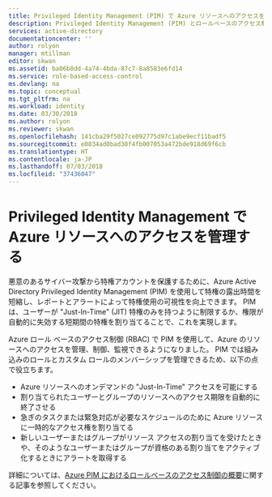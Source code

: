 ```yaml
---
title: Privileged Identity Management (PIM) で Azure リソースへのアクセスを管理する
description: Privileged Identity Management (PIM) とロールベースのアクセス制御 (RBAC) を使用して Azure リソースへのアクセスを管理する方法について説明します。
services: active-directory
documentationcenter: ''
author: rolyon
manager: mtillman
editor: skwan
ms.assetid: ba06b8dd-4a74-4bda-87c7-8a8583e6fd14
ms.service: role-based-access-control
ms.devlang: na
ms.topic: conceptual
ms.tgt_pltfrm: na
ms.workload: identity
ms.date: 03/30/2018
ms.author: rolyon
ms.reviewer: skwan
ms.openlocfilehash: 141cba29f5027ce092775d97c1abe9ecf11badf5
ms.sourcegitcommit: e0834ad0bad38f4fb007053a472bde918d69f6cb
ms.translationtype: HT
ms.contentlocale: ja-JP
ms.lasthandoff: 07/03/2018
ms.locfileid: "37436047"
---
```

# <a name="manage-access-to-azure-resources-with-privileged-identity-management"></a>Privileged Identity Management で Azure リソースへのアクセスを管理する

悪意のあるサイバー攻撃から特権アカウントを保護するために、Azure Active Directory Privileged Identity Management (PIM) を使用して特権の露出時間を短縮し、レポートとアラートによって特権使用の可視性を向上できます。 PIM は、ユーザーが "Just-In-Time" (JIT) 特権のみを持つように制限するか、権限が自動的に失効する短期間の特権を割り当てることで、これを実現します。 

Azure ロール ベースのアクセス制御 (RBAC) で PIM を使用して、Azure のリソースへのアクセスを管理、制御、監視できるようになりました。 PIM では組み込みのロールとカスタム ロールのメンバーシップを管理できるため、以下の点で役立ちます。 

- Azure リソースへのオンデマンドの "Just-In-Time" アクセスを可能にする
- 割り当てられたユーザーとグループのリソースへのアクセス期限を自動的に終了させる
- 急ぎのタスクまたは緊急対応が必要なスケジュールのために Azure リソースに一時的なアクセス権を割り当てる
- 新しいユーザーまたはグループがリソース アクセスの割り当てを受けたときや、そのようなユーザーまたはグループが資格のある割り当てをアクティブ化するときにアラートを取得する

詳細については、[Azure PIM におけるロールベースのアクセス制御の概要](../active-directory/privileged-identity-management/azure-pim-resource-rbac.md)に関する記事を参照してください。